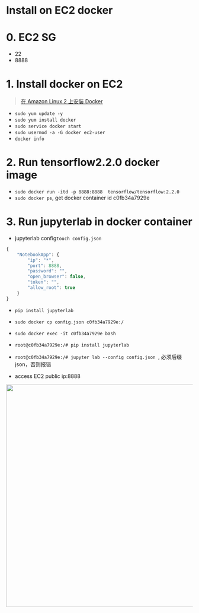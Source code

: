 
# Install on EC2 docker


# 0. EC2 SG

- 22
- 8888

# 1. Install docker on EC2

> [在 Amazon Linux 2 上安装 Docker](https://docs.aws.amazon.com/zh_cn/AmazonECS/latest/developerguide/docker-basics.html)

- `sudo yum update -y`
- `sudo yum install docker`
- `sudo service docker start`
- `sudo usermod -a -G docker ec2-user`
- `docker info`


# 2. Run tensorflow2.2.0 docker image

- `sudo docker run -itd -p 8888:8888  tensorflow/tensorflow:2.2.0`
- `sudo docker ps`, get docker container id c0fb34a7929e


# 3. Run jupyterlab in docker container

- jupyterlab config`touch config.json`
```javascript
{
	"NotebookApp": {
		"ip": "*",
		"port": 8888,
		"password": "",
		"open_browser": false,
		"token": "",
		"allow_root": true
	}
}
```
- `pip install jupyterlab`
- `sudo docker cp config.json c0fb34a7929e:/`
- `sudo docker exec -it c0fb34a7929e bash`
- `root@c0fb34a7929e:/# pip install jupyterlab`
- `root@c0fb34a7929e:/# jupyter lab --config config.json `, 必须后缀json，否则报错

- access EC2 public ip:8888 

<img width="600" src="https://user-images.githubusercontent.com/26485327/83982677-764f8200-a963-11ea-9a7c-57174a4c5696.png">




